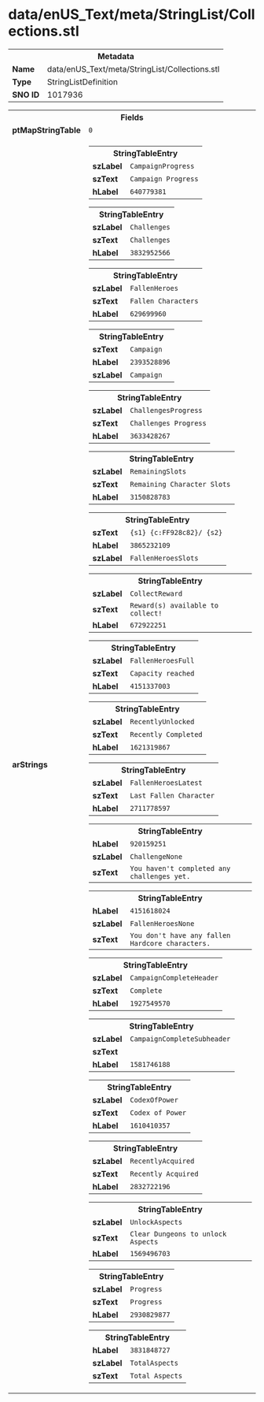 <h1>data/enUS_Text/meta/StringList/Collections.stl</h1><table><tr><th colspan="100%">Metadata</th></tr><tr><td><b>Name</b></td><td>data/enUS_Text/meta/StringList/Collections.stl</td></tr><tr><td><b>Type</b></td><td>StringListDefinition</td></tr><tr><td><b>SNO ID</b></td><td>1017936</td></tr></table>

<table><tr><th colspan="100%">Fields</th></tr><tr><td><b>ptMapStringTable</b></td><td><code>0</code></td></tr><tr><td><b>arStrings</b></td><td><table><tr><th colspan="100%">StringTableEntry</th></tr><tr><td><b>szLabel</b></td><td><code>CampaignProgress</code></td></tr><tr><td><b>szText</b></td><td><code>Campaign Progress</code></td></tr><tr><td><b>hLabel</b></td><td><code>640779381</code></td></tr></table>


<table><tr><th colspan="100%">StringTableEntry</th></tr><tr><td><b>szLabel</b></td><td><code>Challenges</code></td></tr><tr><td><b>szText</b></td><td><code>Challenges</code></td></tr><tr><td><b>hLabel</b></td><td><code>3832952566</code></td></tr></table>


<table><tr><th colspan="100%">StringTableEntry</th></tr><tr><td><b>szLabel</b></td><td><code>FallenHeroes</code></td></tr><tr><td><b>szText</b></td><td><code>Fallen Characters</code></td></tr><tr><td><b>hLabel</b></td><td><code>629699960</code></td></tr></table>


<table><tr><th colspan="100%">StringTableEntry</th></tr><tr><td><b>szText</b></td><td><code>Campaign</code></td></tr><tr><td><b>hLabel</b></td><td><code>2393528896</code></td></tr><tr><td><b>szLabel</b></td><td><code>Campaign</code></td></tr></table>


<table><tr><th colspan="100%">StringTableEntry</th></tr><tr><td><b>szLabel</b></td><td><code>ChallengesProgress</code></td></tr><tr><td><b>szText</b></td><td><code>Challenges Progress</code></td></tr><tr><td><b>hLabel</b></td><td><code>3633428267</code></td></tr></table>


<table><tr><th colspan="100%">StringTableEntry</th></tr><tr><td><b>szLabel</b></td><td><code>RemainingSlots</code></td></tr><tr><td><b>szText</b></td><td><code>Remaining Character Slots</code></td></tr><tr><td><b>hLabel</b></td><td><code>3150828783</code></td></tr></table>


<table><tr><th colspan="100%">StringTableEntry</th></tr><tr><td><b>szText</b></td><td><code>{s1} {c:FF928c82}/ {s2}</code></td></tr><tr><td><b>hLabel</b></td><td><code>3865232109</code></td></tr><tr><td><b>szLabel</b></td><td><code>FallenHeroesSlots</code></td></tr></table>


<table><tr><th colspan="100%">StringTableEntry</th></tr><tr><td><b>szLabel</b></td><td><code>CollectReward</code></td></tr><tr><td><b>szText</b></td><td><code>Reward(s) available to collect!</code></td></tr><tr><td><b>hLabel</b></td><td><code>672922251</code></td></tr></table>


<table><tr><th colspan="100%">StringTableEntry</th></tr><tr><td><b>szLabel</b></td><td><code>FallenHeroesFull</code></td></tr><tr><td><b>szText</b></td><td><code>Capacity reached</code></td></tr><tr><td><b>hLabel</b></td><td><code>4151337003</code></td></tr></table>


<table><tr><th colspan="100%">StringTableEntry</th></tr><tr><td><b>szLabel</b></td><td><code>RecentlyUnlocked</code></td></tr><tr><td><b>szText</b></td><td><code>Recently Completed</code></td></tr><tr><td><b>hLabel</b></td><td><code>1621319867</code></td></tr></table>


<table><tr><th colspan="100%">StringTableEntry</th></tr><tr><td><b>szLabel</b></td><td><code>FallenHeroesLatest</code></td></tr><tr><td><b>szText</b></td><td><code>Last Fallen Character</code></td></tr><tr><td><b>hLabel</b></td><td><code>2711778597</code></td></tr></table>


<table><tr><th colspan="100%">StringTableEntry</th></tr><tr><td><b>hLabel</b></td><td><code>920159251</code></td></tr><tr><td><b>szLabel</b></td><td><code>ChallengeNone</code></td></tr><tr><td><b>szText</b></td><td><code>You haven't completed any challenges yet.</code></td></tr></table>


<table><tr><th colspan="100%">StringTableEntry</th></tr><tr><td><b>hLabel</b></td><td><code>4151618024</code></td></tr><tr><td><b>szLabel</b></td><td><code>FallenHeroesNone</code></td></tr><tr><td><b>szText</b></td><td><code>You don't have any fallen Hardcore characters.</code></td></tr></table>


<table><tr><th colspan="100%">StringTableEntry</th></tr><tr><td><b>szLabel</b></td><td><code>CampaignCompleteHeader</code></td></tr><tr><td><b>szText</b></td><td><code>Complete</code></td></tr><tr><td><b>hLabel</b></td><td><code>1927549570</code></td></tr></table>


<table><tr><th colspan="100%">StringTableEntry</th></tr><tr><td><b>szLabel</b></td><td><code>CampaignCompleteSubheader</code></td></tr><tr><td><b>szText</b></td><td><code></code></td></tr><tr><td><b>hLabel</b></td><td><code>1581746188</code></td></tr></table>


<table><tr><th colspan="100%">StringTableEntry</th></tr><tr><td><b>szLabel</b></td><td><code>CodexOfPower</code></td></tr><tr><td><b>szText</b></td><td><code>Codex of Power</code></td></tr><tr><td><b>hLabel</b></td><td><code>1610410357</code></td></tr></table>


<table><tr><th colspan="100%">StringTableEntry</th></tr><tr><td><b>szLabel</b></td><td><code>RecentlyAcquired</code></td></tr><tr><td><b>szText</b></td><td><code>Recently Acquired</code></td></tr><tr><td><b>hLabel</b></td><td><code>2832722196</code></td></tr></table>


<table><tr><th colspan="100%">StringTableEntry</th></tr><tr><td><b>szLabel</b></td><td><code>UnlockAspects</code></td></tr><tr><td><b>szText</b></td><td><code>Clear Dungeons to unlock Aspects</code></td></tr><tr><td><b>hLabel</b></td><td><code>1569496703</code></td></tr></table>


<table><tr><th colspan="100%">StringTableEntry</th></tr><tr><td><b>szLabel</b></td><td><code>Progress</code></td></tr><tr><td><b>szText</b></td><td><code>Progress</code></td></tr><tr><td><b>hLabel</b></td><td><code>2930829877</code></td></tr></table>


<table><tr><th colspan="100%">StringTableEntry</th></tr><tr><td><b>hLabel</b></td><td><code>3831848727</code></td></tr><tr><td><b>szLabel</b></td><td><code>TotalAspects</code></td></tr><tr><td><b>szText</b></td><td><code>Total Aspects</code></td></tr></table>


</td></tr></table>

